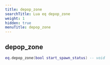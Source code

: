 ```yaml
---
title: depop_zone
searchTitle: Lua eq depop_zone
weight: 1
hidden: true
menuTitle: depop_zone
---
```

## depop_zone
```lua
eq.depop_zone(bool start_spawn_status) -- void
```
